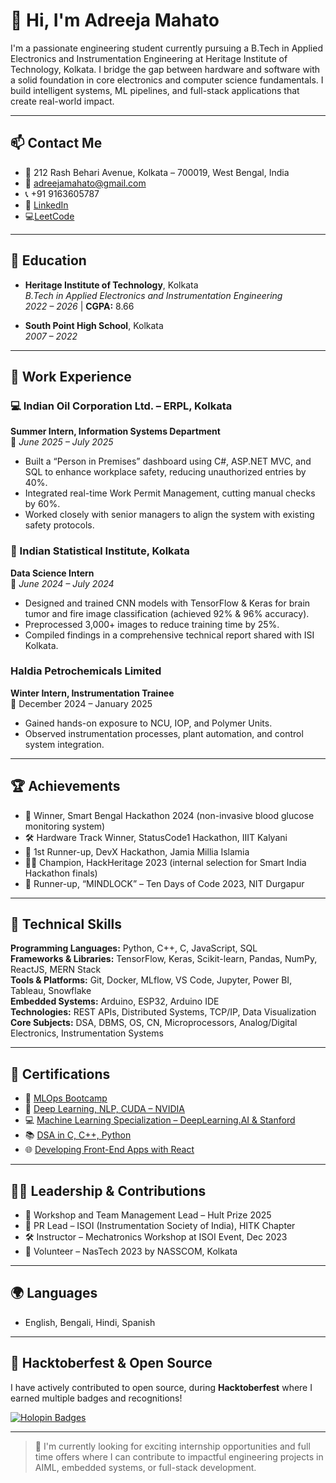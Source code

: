 # 👋 Hi, I'm Adreeja Mahato

I'm a passionate engineering student currently pursuing a B.Tech in Applied Electronics and Instrumentation Engineering at Heritage Institute of Technology, Kolkata. I bridge the gap between hardware and software with a solid foundation in core electronics and computer science fundamentals. I build intelligent systems, ML pipelines, and full-stack applications that create real-world impact.

---

## 📫 Contact Me

- 📍 212 Rash Behari Avenue, Kolkata – 700019, West Bengal, India  
- 📧 adreejamahato@gmail.com  
- 📞 +91 9163605787  
- 🔗 [LinkedIn](https://www.linkedin.com/in/adreeja-mahato-84a000226/)
- 💻[LeetCode](https://leetcode.com/u/adreeja06/)

---

## 🏫 Education

- **Heritage Institute of Technology**, Kolkata  
  *B.Tech in Applied Electronics and Instrumentation Engineering*  
  *2022 – 2026* | **CGPA:** 8.66

- **South Point High School**, Kolkata  
  *2007 – 2022*


---

## 💼 Work Experience

### 💻 Indian Oil Corporation Ltd. – ERPL, Kolkata  
**Summer Intern, Information Systems Department**  
📅 *June 2025 – July 2025*  
- Built a “Person in Premises” dashboard using C#, ASP.NET MVC, and SQL to enhance workplace safety, reducing unauthorized entries by 40%.  
- Integrated real-time Work Permit Management, cutting manual checks by 60%.  
- Worked closely with senior managers to align the system with existing safety protocols.

### 🧠 Indian Statistical Institute, Kolkata  
**Data Science Intern**  
📅 *June 2024 – July 2024*  
- Designed and trained CNN models with TensorFlow & Keras for brain tumor and fire image classification (achieved 92% & 96% accuracy).  
- Preprocessed 3,000+ images to reduce training time by 25%.  
- Compiled findings in a comprehensive technical report shared with ISI Kolkata.

  
### Haldia Petrochemicals Limited  
**Winter Intern, Instrumentation Trainee**  
📅 December 2024 – January 2025  
- Gained hands-on exposure to NCU, IOP, and Polymer Units.  
- Observed instrumentation processes, plant automation, and control system integration.

---

## 🏆 Achievements

- 🥇 Winner, Smart Bengal Hackathon 2024 (non-invasive blood glucose monitoring system)  
- 🛠️ Hardware Track Winner, StatusCode1 Hackathon, IIIT Kalyani  
- 🥈 1st Runner-up, DevX Hackathon, Jamia Millia Islamia  
- 👩‍💻 Champion, HackHeritage 2023 (internal selection for Smart India Hackathon finals)  
- 🧠 Runner-up, “MINDLOCK” – Ten Days of Code 2023, NIT Durgapur

---

## 🧰 Technical Skills

**Programming Languages:** Python, C++, C, JavaScript, SQL  
**Frameworks & Libraries:** TensorFlow, Keras, Scikit-learn, Pandas, NumPy, ReactJS, MERN Stack  
**Tools & Platforms:** Git, Docker, MLflow, VS Code, Jupyter, Power BI, Tableau, Snowflake  
**Embedded Systems:** Arduino, ESP32, Arduino IDE  
**Technologies:** REST APIs, Distributed Systems, TCP/IP, Data Visualization  
**Core Subjects:** DSA, DBMS, OS, CN, Microprocessors, Analog/Digital Electronics, Instrumentation Systems

---

## 📜 Certifications

- 🧪 [MLOps Bootcamp](#)  
- 🧠 [Deep Learning, NLP, CUDA – NVIDIA](#)  
- 💻 [Machine Learning Specialization – DeepLearning.AI & Stanford](#)  
- 📚 [DSA in C, C++, Python](#)  
- 🌐 [Developing Front-End Apps with React](#)

---

## 👩‍🔧 Leadership & Contributions

- 🎤 Workshop and Team Management Lead – Hult Prize 2025  
- 📢 PR Lead – ISOI (Instrumentation Society of India), HITK Chapter  
- 🛠️ Instructor – Mechatronics Workshop at ISOI Event, Dec 2023  
- 🎪 Volunteer – NasTech 2023 by NASSCOM, Kolkata  

---

## 🌍 Languages

- English, Bengali, Hindi, Spanish

---
## 🧩 Hacktoberfest & Open Source

I have actively contributed to open source, during **Hacktoberfest** where I earned multiple badges and recognitions!

[![Holopin Badges](https://holopin.io/api/user/board?user=adreeja06)](https://holopin.io/@adreeja06)

---

> 🔭 I'm currently looking for exciting internship opportunities and full time offers where I can contribute to impactful engineering projects in AIML, embedded systems, or full-stack development.
